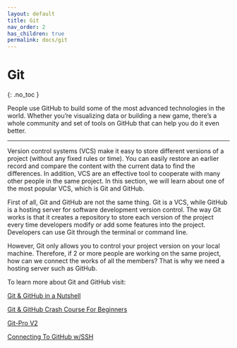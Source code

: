 ```yaml
---
layout: default
title: Git
nav_order: 2
has_children: true
permalink: docs/git
---
```


# Git
{: .no_toc }


People use GitHub to build some of the most advanced technologies in the world. Whether you’re visualizing data or building a new game, there’s a whole community and set of tools on GitHub that can help you do it even better.

---

Version control systems (VCS) make it easy to store different versions of a project (without any fixed rules or time). You can easily restore an earlier record and compare the content with the current data to find the differences. In addition, VCS are an effective tool to cooperate with many other people in the same project. In this section, we will learn about one of the most popular VCS, which is Git and GitHub.

First of all, Git and GitHub are not the same thing. Git is a VCS, while GitHub is a hosting server for software development version control. The way Git works is that it creates a repository to store each version of the project every time developers modify or add some features into the project. Developers can use Git through the terminal or command line.

However, Git only allows you to control your project version on your local machine. Therefore, if 2 or more people are working on the same project, how can we connect the works of all the members? That is why we need a hosting server such as GitHub.

To learn more about Git and GitHub visit:

[Git & GitHub in a Nutshell](https://codeburst.io/git-and-github-in-a-nutshell-b0a3cc06458f)

[Git & GitHub Crash Course For Beginners](https://www.youtube.com/watch?v=SWYqp7iY_Tc)

[Git-Pro V2](https://git-scm.com/book/en/v2)

[Connecting To GitHub w/SSH](https://docs.github.com/en/authentication/connecting-to-github-with-ssh)
